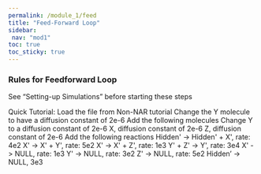 ```yaml
---
permalink: /module_1/feed
title: "Feed-Forward Loop"
sidebar: 
 nav: "mod1"
toc: true
toc_sticky: true
---
```



### Rules for Feedforward Loop

See “Setting-up Simulations” before starting these steps

Quick Tutorial: 
Load the file from Non-NAR tutorial
Change the Y molecule to have a diffusion constant of 2e-6
Add the following molecules
Change Y to a diffusion constant of 2e-6
X, diffusion constant of 2e-6
Z, diffusion constant of 2e-6
Add the following reactions
Hidden' -> Hidden' + X', rate: 4e2
X' -> X' + Y', rate: 5e2
X' -> X' + Z', rate: 1e3
Y' + Z' -> Y', rate: 3e4
X' -> NULL, rate: 1e3
Y' -> NULL, rate: 3e2
Z' -> NULL, rate: 5e2
Hidden’ -> NULL, 3e3

